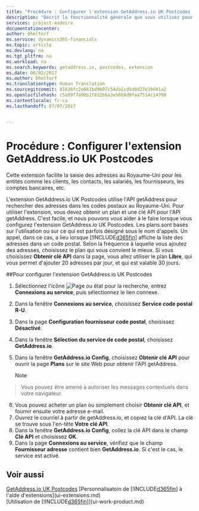 ```yaml
---
title: "Procédure : Configurer l'extension GetAddress.io UK Postcodes | Microsoft Docs"
description: "Décrit la fonctionnalité générale que vous utilisez pour interagir avec des données dans Financials, par exemple entrer les valeurs, trier les données, et modifier les vues."
services: project-madeira
documentationcenter: 
author: bholtorf
ms.service: dynamics365-financials
ms.topic: article
ms.devlang: na
ms.tgt_pltfrm: na
ms.workload: na
ms.search.keywords: getaddress.io, postcodes, extension
ms.date: 06/02/2017
ms.author: bholtorf
ms.translationtype: Human Translation
ms.sourcegitcommit: 81636fc2e661bd9b07c54da1cd5d0d27e30d01a2
ms.openlocfilehash: c5a99f7a90b2f832bba3eb088d0faa7514c14708
ms.contentlocale: fr-ca
ms.lasthandoff: 07/07/2017


---
```

# <a name="how-to-set-up-the-getaddressio-uk-postcodes-extension"></a>Procédure : Configurer l'extension GetAddress.io UK Postcodes
Cette extension facilite la saisie des adresses au Royaume-Uni pour les entités comme les clients, les contacts, les salariés, les fournisseurs, les comptes bancaires, etc. 

L'extension GetAddress.io UK Postcodes utilise l'API getAddress pour rechercher des adresses dans les codes postaux au Royaume-Uni. Pour utiliser l'extension, vous devez obtenir un plan et une clé API pour l'API getAddress. C'est facile, et nous pouvons vous aider à le faire lorsque vous configurez l'extension GetAddress.io UK Postcodes. Les plans sont basés sur l'utilisation ou sur ce qui est parfois désigné sous le nom d'appels. Un appel, dans ce cas, a lieu lorsque [!INCLUDE[d365fin](includes/d365fin_md.md)] affiche la liste des adresses dans un code postal. Selon la fréquence à laquelle vous ajoutez des adresses, choisissez le plan qui vous convient le mieux. Si vous choisissez **Obtenir clé API** dans la page, vous allez utiliser le plan **Libre**, qui vous permet d'ajouter 20 adresses par jour, et qui est valable 30 jours. 

##<a name="to-set-up-the-getaddressio-uk-postcodes-extension"></a>Pour configurer l'extension GetAddress.io UK Postcodes 
1. Sélectionnez l'icône ![Page ou état pour la recherche](media/ui-search/search_small.png "icône Page ou état pour la recherche"), entrez **Connexions au service**, puis sélectionnez le lien connexe.  
2. Dans la fenêtre **Connexions au service**, choisissez **Service code postal R-U**.
3. Dans la page **Configuration fournisseur code postal**, choisissez **Désactivé**.
4. Dans la fenêtre **Sélection du service de code postal**, choisissez **GetAddress.io**.
5. Dans la fenêtre **GetAddress.io Config**, choisissez **Obtenir clé API** pour ouvrir la page **Plans** sur le site Web pour obtenir l'API getAddress.  

    > [!NOTE]  
>   Vous pouvez être amené à autoriser les messages contextuels dans votre navigateur.
6. Vous pouvez acheter un plan ou simplement choisir **Obtenir clé API**, et fournir ensuite votre adresse e-mail.
7. Ouvrez le courriel à partir de getAddress.io, et copiez la clé d'API. La clé se trouve sous l'en-tête **Votre clé API**.
8. Dans la fenêtre **GetAddress.io Config**, collez la clé API dans le champ **Clé API** et choisissez **OK**.
9. Dans la page **Connexions au service**, vérifiez que le champ **Fournisseur adresse** contient bien **GetAddress.io**. Si c'est le cas, le service est activé.

## <a name="see-also"></a>Voir aussi
[GetAddress.io UK Postcodes](ui-extensions-getaddressio.md)
[Personnalisatoin de [!INCLUDE[d365fin](includes/d365fin_md.md)] à l'aide d'extensions](ui-extensions.md)  
[Utilisation de [!INCLUDE[d365fin](includes/d365fin_md.md)]](ui-work-product.md)

